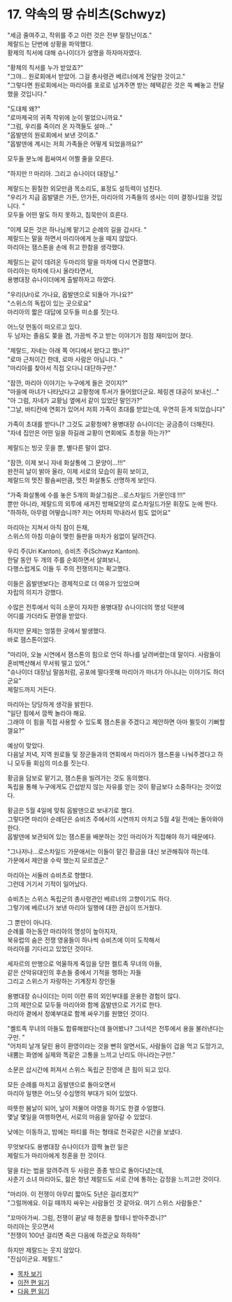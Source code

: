 # 17. 약속의 땅 슈비츠(Schwyz)  

"세금 줄여주고, 작위를 주고 이런 것은 전부 말장난이죠."  
제랄드는 단번에 상황을 파악했다.  
황제의 칙서에 대해 슈나이더가 설명을 하자마자였다.  

"황제의 칙서를 누가 받았죠?"  
"그야... 원로회에서 받았어. 그걸 총사령관 베르너에게 전달한 것이고."  
"그렇다면 원로회에서는 마리아를 포로로 넘겨주면 받는 헤택같은 것은 쏙 빼놓고 전달했을 것입니다."  

"도대체 왜?"  
"로마제국의 귀족 작위에 눈이 멀었으니까요."  
"그럼, 우리를 죽이러 온 자객들도 설마..."  
"옵발덴의 원로회에서 보낸 것이죠."  
"옵발덴에 계시는 저희 가족들은 어떻게 되었을까요?"  

모두들 분노에 휩싸여서 어쩔 줄을 모른다.  

"하지만 !! 마리아. 그리고 슈나이더 대장님."  

제랄드는 훤칠한 외모만큼 목소리도, 표정도 설득력이 넘친다.  
"우리가 지급 옵발델은 가든, 안가든, 마리아의 가족들의 생사는 이미 결정나있을 것입니다. "  
모두들 어떤 말도 하지 못하고, 침묵만이 흐른다.  

"이제 모든 것은 하나님께 맡기고 순례의 길을 갑시다. "  
제랄드는 말을 하면서 마리아에게 눈을 떼지 않았다.  
마리아는 잼스톤을 손에 쥐고 한참을 생각했다.  

제랄드는 같이 데려온 두마리의 말을 마차에 다시 연결했다.  
마리아는 마차에 다시 올라타면서,  
용병대장 슈나이더에게 출발하자고 하였다.  

"우리(Uri)로 가나요, 옵발덴으로 되돌아 가나요?"  
"스위스의 독립이 있는 곳으로요"  
마리아의 짧은 대답에 모두들 미소를 짓는다.  

어느덧 먼동이 떠오르고 있다.  
두 남자는 졸음도 쫒을 겸, 가끔씩 주고 받는 이야기가 점점 재미있어 졌다.  

"제랄드, 자네는 아래 쪽 어디에서 왔다고 했나?"  
"로마 근처이긴 한데, 로마 사람은 아닙니다. "  
"마리아를 찾아서 직접 오다니 대단하구만."  

"잠깐, 마리아 이야기는 누구에게 들은 것이지?"  
"마을에 마녀가 나타났다고 교황청에 투서가 들어왔더군요. 체링겐 대공이 보내신..."  
"아 그럼, 자네가 교황님 옆에서 같이 있었단 말인가?"  
"그날, 바티칸에 연회가 있어서 저희 가족이 초대를 받았는데, 우연히 듣게 되었습니다"  

가족이 초대를 받다니? 그것도 교황청에? 용병대장 슈나이더는 궁금증이 더해진다.  
"자네 집안은 어떤 일을 하길래 교황이 연회에도 초청을 하는가?"  

제랄드는 빙긋 웃을 뿐, 별다른 말이 없다.  

"잠깐, 이제 보니 자네 화살통에 그 문양이...!!!"  
완전히 날이 밝아 올라, 이제 서로의 모습이 훤히 보이고,  
제랄드의 멋진 활솜씨만큼, 멋진 화살통도 선명하게 보인다.  

"가죽 화살통에 수를 놓은 5개의 화살그림은...로스차일드 가문인데 !!!"  
뿐만 아니라, 제랄드의 외투에 새겨진 방패모양의 로스차일드가문 휘장도 눈에 띈다.  
"하하하, 아무렴 어떻습니까? 저는 어차피 막내라서 힘도 없어요"  

마리아는 지쳐서 아직 잠이 든채,  
스위스의 아침 이슬이 맺힌 들판을 마차가 쉼없이 달려간다.  

우리 주(Uri Kanton), 슈비츠 주(Schwyz Kanton).  
한달 동안 두 개의 주를 순회하면서 살펴보니,  
다행스럽게도 이들 두 주의 전쟁의지는 확고했다.  

이들은 옵발덴보다는 경제적으로 더 여유가 있었으며  
자립의 의지가 강했다.  

수많은 전투에서 익히 소문이 자자한 용병대장 슈나이더의 명성 덕분에  
어디를 가더라도 환영을 받았다.  

하지만 문제는 엉뚱한 곳에서 발생했다.  
바로 잼스톤이었다.  

"마리아, 오늘 시연에서 잼스톤의 힘으로 언덕 하나를 날려버렸는데 말이다. 사람들이 혼비백산해서 무서워 떨고 있어."  
"슈나이더 대장님 말씀처럼, 공포에 떨다못해 마리아가 마녀가 아니냐는 이야기도 하더군요"   
제랄드까지 거든다.  

마리아는 당당하게 생각을 밝힌다.  
"일단 힘에서 깜짝 놀라야 해요.   
그래야 이 힘을 직접 사용할 수 있도록 잼스톤을 주겠다고 제안하면 아마 뛸듯이 기뻐할껄요?"  

예상이 맞았다.  
다음날 저녁, 지역 원로들 및 장군들과의 연회에서 마리아가 잼스톤을 나눠주겠다고 하니 모두들 회심의 미소를 짓는다.  

황금을 담보로 맡기고, 잼스톤을 빌려가는 것도 동의했다.   
독립을 통해 누구에게도 간섭받지 않는 자유를 얻는 것이 황금보다 소중하다는 것이었다.   

황금은 5월 4일에 맞춰 옵발덴으로 보내기로 했다.   
그렇다면 마리아 순례단은 슈비츠 주에서의 시연까지 마치고 5월 4일 전에는 돌아와야 한다.   
옵발덴에 보관되어 있는 잼스톤을 배분하는 것인 마리아가 직접해야 하기 때문에다.   

"그나저나...로스차일드 가문애서는 이들이 맡긴 황금을 대신 보관해줘야 하는데.   
가문에서 제안을 수락 했는지 모르겠군."  

마리아는 서둘러 슈비츠로 향했다.   
그런데 거기서 기적이 일어났다.   

슈비츠는 스위스 독립군의 총사령관인 베르너의 고향이기도 하다.  
그렇기에 베르너가 보낸 마리아 일행에 대한 관심이 뜨거웠다.   

그 뿐만이 아니다.  
순례를 하는동안 마리아의 명성이 높아지자,   
북유럽의 숨은 전쟁 영웅들이 하나씩 슈비츠에 이미 도착해서   
마리아를 기다리고 있었던 것이다.   

세자르의 만행으로 억울하게 죽임을 당한 켈트족 무녀의 아들,   
같은 산악유대인의 후손들 중에서 기적을 행하는 자들  
그리고 스위스가 자랑하는 기계장치 장인들  

용병대장 슈나이더는 이미 이런 류의 외인부대를 운용한 경험이 많다.   
그의 제안으로 모두들 마리아와 함께 옵발덴으로 가기로 한다.   
마리아 곁에서 정예부대로 함께 싸우기를 원했던 것이다.   

"켈트족 무녀의 아들도 합류해왔다는데 들어봤나? 그녀석은 전투에서 용을 불러낸다는구만. "   
"어차피 날개 달린 용이 환영이라는 것을 뻔히 알면서도, 사람들이 겁을 먹고 도망가고,  
내뿜는 화염에 실제와 똑같은 고통을 느끼고 난리도 아니라는구만."  

소문은 삽시간에 퍼져서 스위스 독립군 진영에 큰 힘이 되고 있다.   

모든 순례를 마치고 옵발덴으로 돌아오면서  
마리아 일행은 어느덧 수십명의 부대가 되어 있었다.   

따뜻한 봄날이 되어, 날이 저물어 야영을 하기도 한결 수얼했다.   
몇날 몇일을 여행하면서, 서로의 마음을 알아갈 수 있었다.   

낮에는 이동하고, 밤에는 파티를 하는 형태로 천국같은 시간을 보냈다.   

무엇보다도 용병대장 슈나이더가 깜짝 놀란 일은   
제랄드가 마리아에게 청혼을 한 것이다.   

말을 타는 법을 알려주려 두 사람은 종종 밖으로 돌아다녔는데,   
사춘기 소녀 마리아도, 젊은 청년 제랄드도 서로 간에 통하는 감정을 느끼고만 것이다.   

"마리아. 이 전쟁이 아무리 짧아도 5년은 걸리겠지?"  
"그럴꺼에요. 이길 때까지 싸우는 사람들인 것 같아요. 여기 스위스 사람들은."  

"꼬마아가씨. 그럼, 전쟁이 끝날 때 청혼을 할테니 받아주겠니?"  
마리아는 웃으면서   
"전쟁이 100년 걸리면 죽은 다음에 하겠군요 하하하"  

하지만 제랄드는 웃지 않았다.   
"진심이군요. 제랄드."  

* [목차 보기](content_kr.md)  
* [이전 편 읽기](/01_gemston/KR/KR_16.md)  
* [다음 편 읽기](/01_gemston/KR/KR_18-19.md)